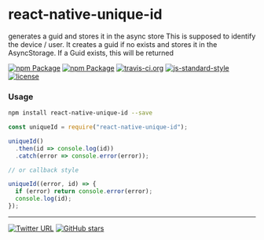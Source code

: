 # react-native-unique-id

generates a guid and stores it in the async store
This is supposed to identify the device / user.
It creates a guid if no exists and stores it in the AsyncStorage.
If a Guid exists, this will be returned

[![npm Package](https://img.shields.io/npm/dm/react-native-unique-id.svg)](https://www.npmjs.com/package/react-native-unique-id) [![npm Package](https://img.shields.io/npm/v/react-native-unique-id.svg)](https://www.npmjs.com/package/react-native-unique-id) [![travis-ci.org](https://travis-ci.org/stockulus/react-native-unique-id.svg)](https://travis-ci.org/stockulus/react-native-unique-id) [![js-standard-style](https://img.shields.io/badge/code%20style-standard-brightgreen.svg)](http://standardjs.com/) [![license](https://img.shields.io/npm/l/react-native-unique-id.svg?maxAge=2592000)](https://opensource.org/licenses/MIT)

### Usage

```bash
npm install react-native-unique-id --save
```

```js
const uniqueId = require("react-native-unique-id");

uniqueId()
  .then(id => console.log(id))
  .catch(error => console.error(error));

// or callback style

uniqueId((error, id) => {
  if (error) return console.error(error);
  console.log(id);
});
```

---

[![Twitter URL](https://img.shields.io/twitter/url/http/shields.io.svg?style=social&maxAge=2592000)](https://twitter.com/stockulus)
[![GitHub stars](https://img.shields.io/github/stars/stockulus/react-native-unique-id.svg?style=social&label=Star)](https://github.com/stockulus/react-native-unique-id)
